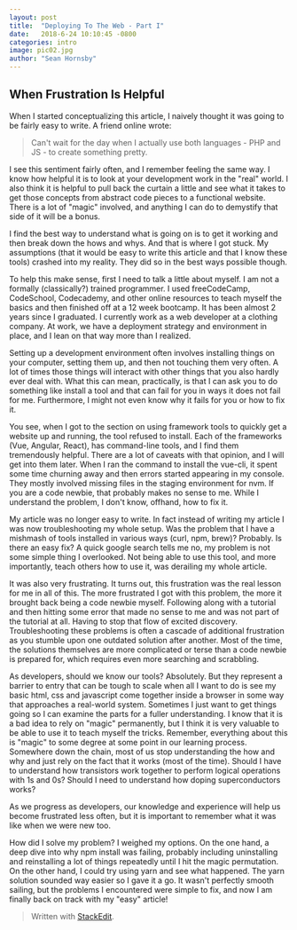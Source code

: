 ```yaml
---
layout: post
title:  "Deploying To The Web - Part I"
date:   2018-6-24 10:10:45 -0800
categories: intro
image: pic02.jpg
author: "Sean Hornsby"
---
```


## When Frustration Is Helpful

When I started conceptualizing this article, I naively thought it was going to be fairly easy to write. A friend online wrote:
>Can't wait for the day when I actually use both languages - PHP and JS - to create something pretty.

I see this sentiment fairly often, and I remember feeling the same way. I know how helpful it is to look at your development work in the "real" world. I also think it is helpful to pull back the curtain a little and see what it takes to get those concepts from abstract code pieces to a functional website. There is a lot of "magic" involved, and anything I can do to demystify that side of it will be a bonus. 

I find the best way to understand what is going on is to get it working and then break down the hows and whys. And that is where I got stuck. My assumptions (that it would be easy to write this article and that I know these tools) crashed into my reality. They did so in the best ways possible though.

To help this make sense, first I need to talk a little about myself. I am not a formally (classically?) trained programmer. I used freeCodeCamp, CodeSchool, Codecademy, and other online resources to teach myself the basics and then finished off at a 12 week bootcamp. It has been almost 2 years since I graduated. I currently work as a web developer at a clothing company. At work, we have a deployment strategy and environment in place, and I lean on that way more than I realized.

Setting up a development environment often involves installing things on your computer, setting them up, and then not touching them very often. A lot of times those things will interact with other things that you also hardly ever deal with. What this can mean, practically, is that I can ask you to do something like install a tool and that can fail for you in ways it does not fail for me. Furthermore, I might not even know why it fails for you or how to fix it.

You see, when I got to the section on using framework tools to quickly get a website up and running, the tool refused to install. Each of the frameworks (Vue, Angular, React), has command-line tools, and I find them tremendously helpful. There are a lot of caveats with that opinion, and I will get into them later. When I ran the command to install the vue-cli, it spent some time churning away and then errors started appearing in my console. They mostly involved missing files in the staging environment for nvm. If you are a code newbie, that probably makes no sense to me. While I understand the problem, I don't know, offhand, how to fix it. 

My article was no longer easy to write. In fact instead of writing my article I was now troubleshooting my whole setup. Was the problem that I have a mishmash of tools installed in various ways (curl, npm, brew)? Probably. Is there an easy fix? A quick google search tells me no, my problem is not some simple thing I overlooked. Not being able to use this tool, and more importantly, teach others how to use it, was derailing my whole article.

It was also very frustrating. It turns out, this frustration was the real lesson for me in all of this. The more frustrated I got with this problem, the more it brought back being a code newbie myself. Following along with a tutorial and then hitting some error that made no sense to me and was not part of the tutorial at all. Having to stop that flow of excited discovery. Troubleshooting these problems is often a cascade of additional frustration as you stumble upon one outdated solution after another. Most of the time, the solutions themselves are more complicated or terse than a code newbie is prepared for, which requires even more searching and scrabbling.

As developers, should we know our tools? Absolutely. But they represent a barrier to entry that can be tough to scale when all I want to do is see my basic html, css and javascript come together inside a browser in some way that approaches a real-world system. Sometimes I just want to get things going so I can examine the parts for a fuller understanding. I know that it is a bad idea to rely on "magic" permanently, but I think it is very valuable to be able to use it to teach myself the tricks. Remember, everything about this is "magic" to some degree at some point in our learning process. Somewhere down the chain, most of us stop understanding the how and why and just rely on the fact that it works (most of the time). Should I have to understand how transistors work together to perform logical operations with 1s and 0s? Should I need to understand how doping superconductors works?

As we progress as developers, our knowledge and experience will help us become frustrated less often, but it is important to remember what it was like when we were new too.

How did I solve my problem? I weighed my options. On the one hand, a deep dive into why npm install was failing, probably including uninstalling and reinstalling a lot of things repeatedly until I hit the magic permutation. On the other hand, I could try using yarn and see what happened. The yarn solution sounded way easier so I gave it a go. It wasn't perfectly smooth sailing, but the problems I encountered were simple to fix, and now I am finally back on track with my "easy" article!

> Written with [StackEdit](https://stackedit.io/).
